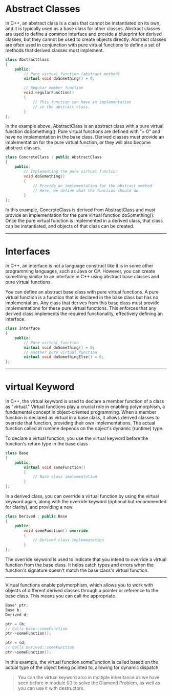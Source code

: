 
# Abstract Classes

In C++, an abstract class is a class that cannot be instantiated on its own, and it is typically used as a base class for other classes. Abstract classes are used to define a common interface and provide a blueprint for derived classes, but they cannot be used to create objects directly. Abstract classes are often used in conjunction with pure virtual functions to define a set of methods that derived classes must implement.

```c++
class AbstractClass
{
	public:
    	// Pure virtual function (abstract method)
    	virtual void doSomething() = 0;

    	// Regular member function
    	void regularFunction()
		{
        	// This function can have an implementation
        	// in the abstract class.
    	}
};
```

In the example above, AbstractClass is an abstract class with a pure virtual function doSomething(). Pure virtual functions are defined with "= 0" and have no implementation in the base class. Derived classes must provide an implementation for the pure virtual function, or they will also become abstract classes.

```c++
class ConcreteClass : public AbstractClass
{
	public:
    	// Implementing the pure virtual function
    	void doSomething()
		{
        	// Provide an implementation for the abstract method
        	// Here, we define what the function should do.
    	}
};

```

In this example, ConcreteClass is derived from AbstractClass and must provide an implementation for the pure virtual function doSomething(). Once the pure virtual function is implemented in a derived class, that class can be instantiated, and objects of that class can be created.

---

# Interfaces

In C++, an interface is not a language construct like it is in some other programming languages, such as Java or C#. However, you can create something similar to an interface in C++ using abstract base classes and pure virtual functions.

You can define an abstract base class with pure virtual functions. A pure virtual function is a function that is declared in the base class but has no implementation. Any class that derives from this base class must provide implementations for these pure virtual functions. This enforces that any derived class implements the required functionality, effectively defining an interface.

```c++
class Interface
{
	public:
		// Pure virtual function
    	virtual void doSomething() = 0;
		// Another pure virtual function
    	virtual void doSomethingElse() = 0;
};
```
---

# virtual Keyword

In C++, the virtual keyword is used to declare a member function of a class as "virtual." Virtual functions play a crucial role in enabling polymorphism, a fundamental concept in object-oriented programming. When a member function is declared as virtual in a base class, it allows derived classes to override that function, providing their own implementations. The actual function called at runtime depends on the object's dynamic (runtime) type.

To declare a virtual function, you use the virtual keyword before the function's return type in the base class

```c++
class Base
{
	public:
    	virtual void someFunction()
		{
        	// Base class implementation
    	}
};
```
In a derived class, you can override a virtual function by using the virtual keyword again, along with the override keyword (optional but recommended for clarity), and providing a new.

```c++
class Derived : public Base
{
	public:
    	void someFunction() override
		{
        	// Derived class implementation
    	}
};
```

The override keyword is used to indicate that you intend to override a virtual function from the base class. It helps catch typos and errors when the function's signature doesn't match the base class's virtual function.

---

Virtual functions enable polymorphism, which allows you to work with objects of different derived classes through a pointer or reference to the base class. This means you can call the appropriate.

```c++
Base* ptr;
Base b;
Derived d;

ptr = &b;
// Calls Base::someFunction
ptr->someFunction();

ptr = &d;
// Calls Derived::someFunction
ptr->someFunction();
```

In this example, the virtual function someFunction is called based on the actual type of the object being pointed to, allowing for dynamic dispatch.

> You can the virtual keyword also in multiple inheritance as we have seen before in module 03 to solve the Diamond Problem, as well as you can use it with destructors. 